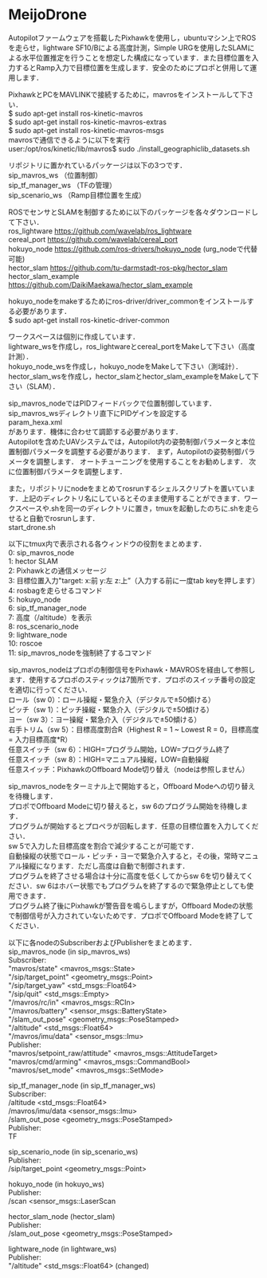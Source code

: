 # MeijoDrone

Autopilotファームウェアを搭載したPixhawkを使用し，ubuntuマシン上でROSを走らせ，lightware SF10/Bによる高度計測，Simple URGを使用したSLAMによる水平位置推定を行うことを想定した構成になっています．また目標位置を入力するとRamp入力で目標位置を生成します．安全のためにプロポと併用して運用します．

PixhawkとPCをMAVLINKで接続するために，mavrosをインストールして下さい．\
$ sudo apt-get install ros-kinetic-mavros\
$ sudo apt-get install ros-kinetic-mavros-extras\
$ sudo apt-get install ros-kinetic-mavros-msgs\
mavrosで通信できるように以下を実行\
user:/opt/ros/kinetic/lib/mavros$ sudo ./install_geographiclib_datasets.sh

リポジトリに置かれているパッケージは以下の3つです．\
sip_mavros_ws （位置制御）\
sip_tf_manager_ws （TFの管理）\
sip_scenario_ws （Ramp目標位置を生成）

ROSでセンサとSLAMを制御するために以下のパッケージを各々ダウンロードして下さい．\
ros_lightware <https://github.com/wavelab/ros_lightware>\
cereal_port <https://github.com/wavelab/cereal_port>\
hokuyo_node <https://github.com/ros-drivers/hokuyo_node> (urg_nodeで代替可能)\
hector_slam <https://github.com/tu-darmstadt-ros-pkg/hector_slam>\
hector_slam_example <https://github.com/DaikiMaekawa/hector_slam_example>

hokuyo_nodeをmakeするためにros-driver/driver_commonをインストールする必要があります．\
$ sudo apt-get install ros-kinetic-driver-common

ワークスペースは個別に作成しています．\
lightware_wsを作成し，ros_lightwareとcereal_portをMakeして下さい（高度計測）．\
hokuyo_node_wsを作成し，hokuyo_nodeをMakeして下さい（測域計）．\
hector_slam_wsを作成し，hector_slamとhector_slam_exampleをMakeして下さい（SLAM）．

sip_mavros_nodeではPIDフィードバックで位置制御しています．\
sip_mavros_wsディレクトリ直下にPIDゲインを設定する\
param_hexa.xml\
があります．機体に合わせて調節する必要があります．\
Autopilotを含めたUAVシステムでは，Autopilot内の姿勢制御パラメータと本位置制御パラメータを調整する必要があります．
まず，Autopilotの姿勢制御パラメータを調整します．
オートチューニングを使用することをお勧めします．
次に位置制御パラメータを調整します．

また，リポジトリにnodeをまとめてrosrunするシェルスクリプトを置いています．上記のディレクトリ名にしているとそのまま使用することができます．ワークスペースや.shを同一のディレクトリに置き，tmuxを起動したのちに.shを走らせると自動でrosrunします．\
start_drone.sh

以下にtmux内で表示される各ウィンドウの役割をまとめます．\
0: sip_mavros_node\
1: hector SLAM\
2: Pixhawkとの通信メッセージ\
3: 目標位置入力"target: x:前 y:左 z:上”（入力する前に一度tab keyを押します）\
4: rosbagを走らせるコマンド\
5: hokuyo_node\
6: sip_tf_manager_node\
7: 高度（/altitude）を表示\
8: ros_scenario_node\
9: lightware_node\
10: roscoe\
11: sip_mavros_nodeを強制終了するコマンド

sip_mavros_nodeはプロポの制御信号をPixhawk・MAVROSを経由して参照します．使用するプロポのスティックは7箇所です．プロポのスイッチ番号の設定を適切に行ってください．\
ロール（sw 0）：ロール操縦・緊急介入（デジタルで±50傾ける）\
ピッチ（sw 1）：ピッチ操縦・緊急介入（デジタルで±50傾ける）\
ヨー（sw 3）：ヨー操縦・緊急介入（デジタルで±50傾ける）\
右手トリム（sw 5）：目標高度割合R（Highest R = 1 ~ Lowest R = 0，目標高度 = 入力目標高度*R）\
任意スイッチ（sw 6）：HIGH=プログラム開始，LOW=プログラム終了\
任意スイッチ（sw 8）：HIGH=マニュアル操縦，LOW=自動操縦\
任意スイッチ：PixhawkのOffboard Mode切り替え（nodeは参照しません）

sip_mavros_nodeをターミナル上で開始すると，Offboard Modeへの切り替えを待機します．\
プロポでOffboard Modeに切り替えると，sw 6のプログラム開始を待機します．\
プログラムが開始するとプロペラが回転します．任意の目標位置を入力してください．\
sw 5で入力した目標高度を割合で減少することが可能です．\
自動操縦の状態でロール・ピッチ・ヨーで緊急介入すると，その後，常時マニュアル操縦になります．ただし高度は自動で制御されます．\
プログラムを終了させる場合は十分に高度を低くしてからsw 6を切り替えてください．sw 6はホバー状態でもプログラムを終了するので緊急停止としても使用できます．\
プログラム終了後にPixhawkが警告音を鳴らしますが，Offboard Modeの状態で制御信号が入力されていないためです．プロポでOffboard Modeを終了してください．


以下に各nodeのSubscriberおよびPublisherをまとめます．\
sip_mavros_node (in sip_mavros_ws)\
Subscriber:\
"mavros/state" <mavros_msgs::State> \
"/sip/target_point" <geometry_msgs::Point>\
"/sip/target_yaw" <std_msgs::Float64>\
"/sip/quit" <std_msgs::Empty>\
"/mavros/rc/in" <mavros_msgs::RCIn>\
"/mavros/battery" <sensor_msgs::BatteryState>\
"/slam_out_pose" <geometry_msgs::PoseStamped>\
"/altitude" <std_msgs::Float64>\
"/mavros/imu/data" <sensor_msgs::Imu>\
Publisher:\
"mavros/setpoint_raw/attitude" <mavros_msgs::AttitudeTarget>\
"mavros/cmd/arming" <mavros_msgs::CommandBool>\
"mavros/set_mode" <mavros_msgs::SetMode>


sip_tf_manager_node (in sip_tf_manager_ws)\
Subscriber:\
/altitude <std_msgs::Float64>\
/mavros/imu/data <sensor_msgs::Imu>\
/slam_out_pose <geometry_msgs::PoseStamped>\
Publisher:\
TF


sip_scenario_node (in sip_scenario_ws)\
Publisher:\
/sip/target_point <geometry_msgs::Point>


hokuyo_node (in hokuyo_ws)\
Publisher:\
/scan <sensor_msgs::LaserScan


hector_slam_node (hector_slam)\
Publisher:\
/slam_out_pose <geometry_msgs::PoseStamped>


lightware_node (in lightware_ws)\
Publisher:\
"/altitude" <std_msgs::Float64> (changed)

